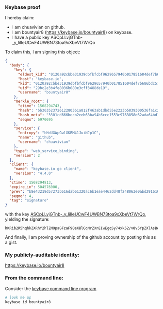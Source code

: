 ### Keybase proof

I hereby claim:

  * I am chuavivian on github.
  * I am bountyair8 (https://keybase.io/bountyair8) on keybase.
  * I have a public key ASCpLLvjGTnb-_y_lilleUCwF4UWBN73toa9xXbeVt7WrQo

To claim this, I am signing this object:

```json
{
  "body": {
    "key": {
      "eldest_kid": "0120a92cbbe31939dbfbfcbf9629657940b017851604def7b686bdc576de56ded6ad0a",
      "host": "keybase.io",
      "kid": "0120a92cbbe31939dbfbfcbf9629657940b017851604def7b686bdc576de56ded6ad0a",
      "uid": "29bc2e3b4fe8036b080e3cff3488de19",
      "username": "bountyair8"
    },
    "merkle_root": {
      "ctime": 1568294743,
      "hash": "bb30352372612280361a812f463ab1dbd55e2223b5839300536fa1c270839436c08f52b8e31ba2210f4773a0e5159501ac5e06d7b3f7605c63dad6f627288626",
      "hash_meta": "3301cd666becb2eeb68ba94b6cce1553c9763858d62ada64bd1a31a515bd1fd7",
      "seqno": 6970695
    },
    "service": {
      "entropy": "hHdUGWpGwlGKBM41JuiNJp1C",
      "name": "github",
      "username": "chuavivian"
    },
    "type": "web_service_binding",
    "version": 2
  },
  "client": {
    "name": "keybase.io go client",
    "version": "4.4.0"
  },
  "ctime": 1568294813,
  "expire_in": 504576000,
  "prev": "b8e43219d57273b516dab61320ac6b1eae4462dd48f248063e0abd2916100ad3",
  "seqno": 4,
  "tag": "signature"
}
```

with the key [ASCpLLvjGTnb-_y_lilleUCwF4UWBN73toa9xXbeVt7WrQo](https://keybase.io/bountyair8), yielding the signature:

```
hKRib2R5hqhkZXRhY2hlZMOpaGFzaF90eXBlCqNrZXnEIwEgqSy74xk52/v8v5YpZXlAsBeFFgTe97aGvcV23lbe1q0Kp3BheWxvYWTESpcCBMQguOQyGdVyc7UW2rYTIKxrHq5EYt1I8kgGPgq9KRYQCtPEIEYgQu/EjMAYFf7aeB1PHomIRTSJXS9D1YgqJFfzEJMUAgHCo3NpZ8RAdY/MBH0cgrFaIdhqEHdsdHUSKD1vGuuBtuLl0IRpJ9i2ohH6y9pzI8+FPHs23KOJLIq+HUFWmrPFHdvVxBo3DKhzaWdfdHlwZSCkaGFzaIKkdHlwZQildmFsdWXEIC/uglve+KJCwxjUN5uJRLJgPvLuu+NjIiZwhsEcXo5so3RhZ80CAqd2ZXJzaW9uAQ==

```

And finally, I am proving ownership of the github account by posting this as a gist.

### My publicly-auditable identity:

https://keybase.io/bountyair8

### From the command line:

Consider the [keybase command line program](https://keybase.io/download).

```bash
# look me up
keybase id bountyair8
```
